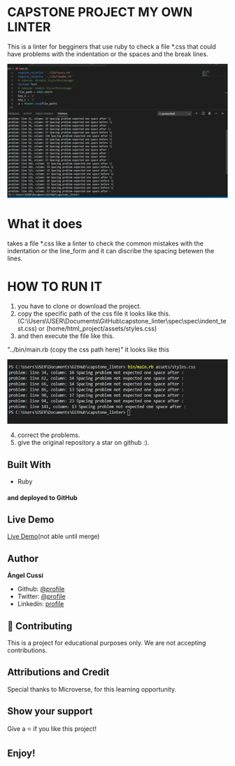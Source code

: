 # CAPSTONE PROJECT MY OWN LINTER

This is a linter for begginers that use ruby to check a file *.css that could have problems with the indentation or the spaces and the break lines.

![screenshot](./screenshot.png)

# What it does

takes a file *.css like a linter to check the common mistakes with the indentation or the line_form and it can discribe the spacing betewen the lines.

# HOW TO RUN IT

1) you have to clone or download the project. 
2) copy the specific path of the css file it looks like this.(C:\Users\USER\Documents\GitHub\capstone_linter\spec\spec\indent_test.css)
or
(home/html_project/assets/styles.css)
3) and then execute the file like this.

"../bin/main.rb (copy the css path here)" it looks like this

![run](./run.png)

4) correct the problems.
5) give the original repository a star on github :).

## Built With

- Ruby

#### and deployed to GitHub

## Live Demo

[Live Demo](https://repl.it/github/abcussi/capstone_linter)(not able until merge)

## Author

**Ángel Cussi**
- Github: [@profile](https://github.com/abcussi)
- Twitter: [@profile](https://twitter.com/thecussi)
- Linkedin: [profile](https://www.linkedin.com/in/angel-cussi-1b2310174/)

## 🤝 Contributing

This is a project for educational purposes only. We are not accepting contributions.

## Attributions and Credit

Special thanks to Microverse, for this learning opportunity. 

## Show your support

Give a ⭐️ if you like this project!

## Enjoy!
